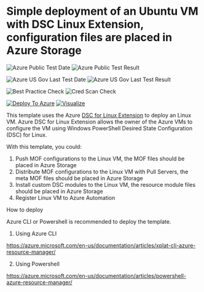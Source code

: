 # Simple deployment of an Ubuntu VM with DSC Linux Extension, configuration files are placed in Azure Storage

![Azure Public Test Date](https://azurequickstartsservice.blob.core.windows.net/badges/201-dsc-linux-azure-storage-on-ubuntu/PublicLastTestDate.svg)
![Azure Public Test Result](https://azurequickstartsservice.blob.core.windows.net/badges/201-dsc-linux-azure-storage-on-ubuntu/PublicDeployment.svg)

![Azure US Gov Last Test Date](https://azurequickstartsservice.blob.core.windows.net/badges/201-dsc-linux-azure-storage-on-ubuntu/FairfaxLastTestDate.svg)
![Azure US Gov Last Test Result](https://azurequickstartsservice.blob.core.windows.net/badges/201-dsc-linux-azure-storage-on-ubuntu/FairfaxDeployment.svg)

![Best Practice Check](https://azurequickstartsservice.blob.core.windows.net/badges/201-dsc-linux-azure-storage-on-ubuntu/BestPracticeResult.svg)
![Cred Scan Check](https://azurequickstartsservice.blob.core.windows.net/badges/201-dsc-linux-azure-storage-on-ubuntu/CredScanResult.svg)

[![Deploy To Azure](https://raw.githubusercontent.com/fathym-it/azure-quickstart-templates/master/1-CONTRIBUTION-GUIDE/images/deploytoazure.svg?sanitize=true)](https://portal.azure.com/#create/Microsoft.Template/uri/https%3A%2F%2Fraw.githubusercontent.com%2Ffathym-it%2Fazure-quickstart-templates%2Fmaster%2F201-dsc-linux-azure-storage-on-ubuntu%2Fazuredeploy.json)  [![Visualize](https://raw.githubusercontent.com/fathym-it/azure-quickstart-templates/master/1-CONTRIBUTION-GUIDE/images/visualizebutton.svg?sanitize=true)](http://armviz.io/#/?load=https%3A%2F%2Fraw.githubusercontent.com%2Ffathym-it%2Fazure-quickstart-templates%2Fmaster%2F201-dsc-linux-azure-storage-on-ubuntu%2Fazuredeploy.json)

This template uses the Azure [DSC for Linux Extension](https://github.com/Azure/azure-linux-extensions/tree/master/DSC) to deploy an Linux VM. Azure DSC for Linux Extension allows the owner of the Azure VMs to configure the VM using Windows PowerShell Desired State Configuration (DSC) for Linux.

With this template, you could:

1. Push MOF configurations to the Linux VM, the MOF files should be placed in Azure Storage
2. Distribute MOF configurations to the Linux VM with Pull Servers, the meta MOF files should be placed in Azure Storage
3. Install custom DSC modules to the Linux VM, the resource module files should be placed in Azure Storage
4. Register Linux VM to Azure Automation

How to deploy

Azure CLI or Powershell is recommended to deploy the template.

1. Using Azure CLI

  https://azure.microsoft.com/en-us/documentation/articles/xplat-cli-azure-resource-manager/

2. Using Powershell

  https://azure.microsoft.com/en-us/documentation/articles/powershell-azure-resource-manager/


